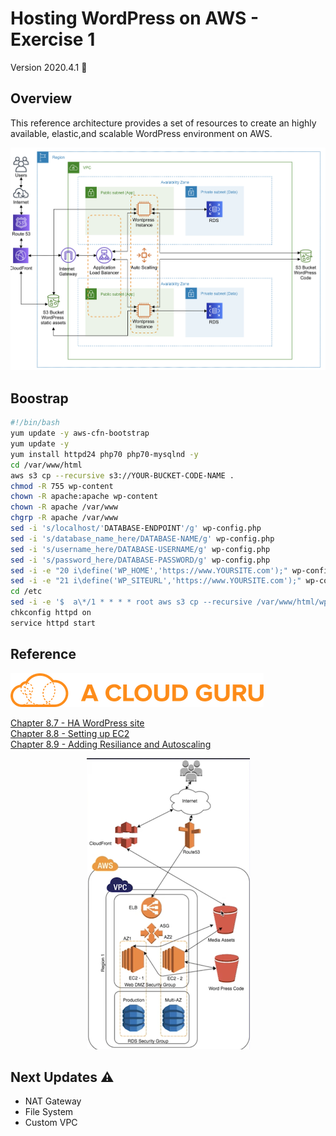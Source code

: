 # Hosting WordPress on AWS - Exercise 1

Version 2020.4.1 :satellite:

## Overview

This reference architecture provides a set of resources to create an highly available, elastic,and scalable WordPress environment on AWS.

<p align="center">
  <img src="images/aws-architecture.png?style=centerme" alt="Architecure Overview">
</p>

## Boostrap
```bash
#!/bin/bash
yum update -y aws-cfn-bootstrap
yum update -y
yum install httpd24 php70 php70-mysqlnd -y
cd /var/www/html
aws s3 cp --recursive s3://YOUR-BUCKET-CODE-NAME . 
chmod -R 755 wp-content
chown -R apache:apache wp-content
chown -R apache /var/www
chgrp -R apache /var/www
sed -i 's/localhost/'DATABASE-ENDPOINT'/g' wp-config.php
sed -i 's/database_name_here/DATABASE-NAME/g' wp-config.php
sed -i 's/username_here/DATABASE-USERNAME/g' wp-config.php
sed -i 's/password_here/DATABASE-PASSWORD/g' wp-config.php
sed -i -e "20 i\define('WP_HOME','https://www.YOURSITE.com');" wp-config.php
sed -i -e "21 i\define('WP_SITEURL','https://www.YOURSITE.com');" wp-config.php
cd /etc
sed -i -e '$  a\*/1 * * * * root aws s3 cp --recursive /var/www/html/wp-content/uploads s3://YOUR-BUCKET-NAME/wp-content/uploads' crontab
chkconfig httpd on
service httpd start
```

## Reference

[![acloudguru-icon.png](images/acloudguru-icon.png)](https://acloud.guru/learn/aws-certified-solutions-architect-associate)


[Chapter 8.7 - HA WordPress site](https://acloud.guru/course/aws-certified-solutions-architect-associate/learn/ha-architecture/wp-site/watch?_ga=2.214962583.1416554729.1586473598-61654316.1571827724)<br>
[Chapter 8.8 - Setting up EC2](https://acloud.guru/course/aws-certified-solutions-architect-associate/learn/ha-architecture/ec2-setup/watch?_ga=2.214962583.1416554729.1586473598-61654316.1571827724)<br>
[Chapter 8.9 - Adding Resiliance and Autoscaling](https://acloud.guru/course/aws-certified-solutions-architect-associate/learn/ha-architecture/resilience-as/watch?_ga=2.214962583.1416554729.1586473598-61654316.1571827724)
<p align="center">
  <img src="images/acloud-guru-ha-wordpress-site.png?style=centerme" alt="Acloud diagram">
</p>

## Next Updates :warning:

* NAT Gateway
* File System
* Custom VPC
